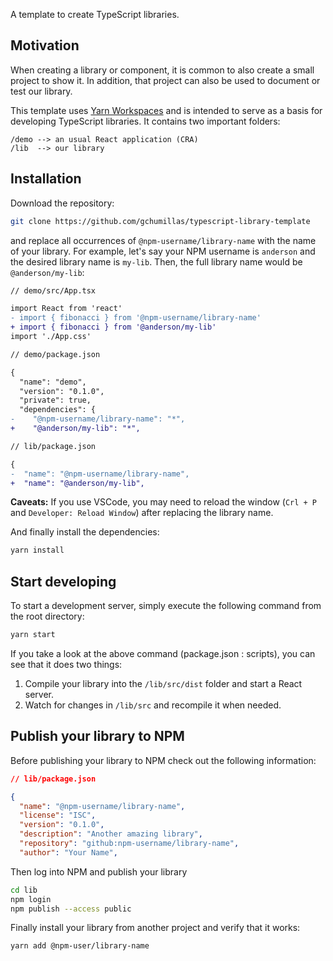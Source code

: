 A template to create TypeScript libraries.

## Motivation

When creating a library or component, it is common to also create a small project to show it. In addition, that project can also be used to document or test our library.

This template uses [Yarn Workspaces](https://classic.yarnpkg.com/en/docs/workspaces/) and is intended to serve as a basis for developing TypeScript libraries. It contains two important folders:

```
/demo --> an usual React application (CRA)
/lib  --> our library
```

## Installation

Download the repository:

```bash
git clone https://github.com/gchumillas/typescript-library-template
```

and replace all occurrences of `@npm-username/library-name` with the name of your library. For example, let's say your NPM username is `anderson` and the desired library name is `my-lib`. Then, the full library name would be `@anderson/my-lib`:

```diff
// demo/src/App.tsx

import React from 'react'
- import { fibonacci } from '@npm-username/library-name'
+ import { fibonacci } from '@anderson/my-lib'
import './App.css'
```

```diff
// demo/package.json

{
  "name": "demo",
  "version": "0.1.0",
  "private": true,
  "dependencies": {
-    "@npm-username/library-name": "*",
+    "@anderson/my-lib": "*",
```

```diff
// lib/package.json

{
-  "name": "@npm-username/library-name",
+  "name": "@anderson/my-lib",
```

**Caveats:** If you use VSCode, you may need to reload the window (`Crl + P` and `Developer: Reload Window`) after replacing the library name.

And finally install the dependencies:

```bash
yarn install
```

## Start developing

To start a development server, simply execute the following command from the root directory:

```bash
yarn start
```

If you take a look at the above command (package.json : scripts), you can see that it does two things:

1. Compile your library into the `/lib/src/dist` folder and start a React server.
2. Watch for changes in `/lib/src` and recompile it when needed.

## Publish your library to NPM

Before publishing your library to NPM check out the following information:

```json
// lib/package.json

{
  "name": "@npm-username/library-name",
  "license": "ISC",
  "version": "0.1.0",
  "description": "Another amazing library",
  "repository": "github:npm-username/library-name",
  "author": "Your Name",
```

Then log into NPM and publish your library

```bash
cd lib
npm login
npm publish --access public
```

Finally install your library from another project and verify that it works:

```bash
yarn add @npm-user/library-name
```
